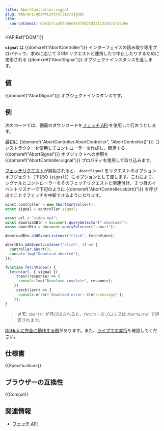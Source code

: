 ```yaml
---
title: AbortController.signal
slug: Web/API/AbortController/signal
l10n:
  sourceCommit: 02e1bfcad5fd0de845fb033d331c3c027afa2d6e
---
```


{{APIRef("DOM")}}

**`signal`** は {{domxref("AbortController")}} インターフェイスの読み取り専用プロパティで、求めに応じて DOM リクエストと連携したり中止したりするために使用される {{domxref("AbortSignal")}} オブジェクトインスタンスを返します。

## 値

{{domxref("AbortSignal")}} オブジェクトインスタンスです。

## 例

次のコードでは、動画のダウンロードを[フェッチ API](/ja/docs/Web/API/Fetch_API) を使用して行おうとします。

最初に {{domxref("AbortController.AbortController", "AbortController()")}} コンストラクターを使用してコントローラーを作成し、関連する {{domxref("AbortSignal")}} オブジェクトへの参照を {{domxref("AbortController.signal")}} プロパティを使用して取り込みます。

[フェッチリクエスト](/ja/docs/Web/API/fetch)が開始されると、 `AbortSignal` をリクエストのオプションオブジェクト（下記の `{signal}`）にオプションとして渡します。これにより、シグナルとコントローラーをそのフェッチリクエストと関連付け、 2 つ目のイベントリスナーで下記のように {{domxref("AbortController.abort()")}} を呼び出すことでフェッチを中断できるようになります。

```js
const controller = new AbortController();
const signal = controller.signal;

const url = "video.mp4";
const downloadBtn = document.querySelector(".download");
const abortBtn = document.querySelector(".abort");

downloadBtn.addEventListener("click", fetchVideo);

abortBtn.addEventListener("click", () => {
  controller.abort();
  console.log("Download aborted");
});

function fetchVideo() {
  fetch(url, { signal })
    .then((response) => {
      console.log("Download complete", response);
    })
    .catch((err) => {
      console.error(`Download error: ${err.message}`);
    });
}
```

> **メモ:** `abort()` が呼び出されると、`fetch()` のプロミスは `AbortError` で拒否されます。

[GitHub に完全に動作する例](https://github.com/mdn/dom-examples/tree/main/abort-api)があります。また、[ライブでの実行](https://mdn.github.io/dom-examples/abort-api/)も確認してください。

## 仕様書

{{Specifications}}

## ブラウザーの互換性

{{Compat}}

## 関連情報

- [フェッチ API](/ja/docs/Web/API/Fetch_API)
